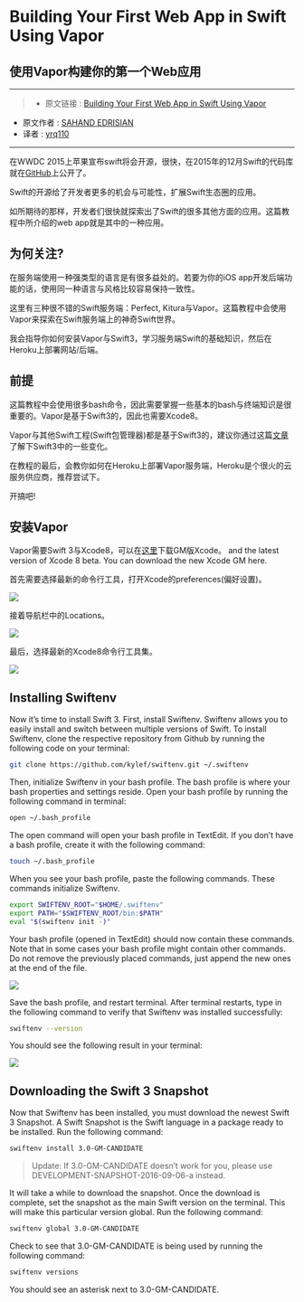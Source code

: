 # Building Your First Web App in Swift Using Vapor
## 使用Vapor构建你的第一个Web应用

***

>* 原文链接 : [Building Your First Web App in Swift Using Vapor](http://www.appcoda.com/server-side-swift-vapor/)
* 原文作者 : [SAHAND EDRISIAN](http://www.appcoda.com/author/sahandedrisian/)
* 译者 : [yrq110](https://github.com/yrq110)

***

在WWDC 2015上苹果宣布swift将会开源，很快，在2015年的12月Swift的代码库就在[GitHub](https://github.com/apple/swift)上公开了。

Swift的开源给了开发者更多的机会与可能性，扩展Swift生态圈的应用。

如所期待的那样，开发者们很快就探索出了Swift的很多其他方面的应用。这篇教程中所介绍的web app就是其中的一种应用。

## 为何关注?

在服务端使用一种强类型的语言是有很多益处的。若要为你的iOS app开发后端功能的话，使用同一种语言与风格比较容易保持一致性。

这里有三种很不错的Swift服务端：Perfect, Kitura与Vapor。这篇教程中会使用Vapor来探索在Swift服务端上的神奇Swift世界。

我会指导你如何安装Vapor与Swift3，学习服务端Swift的基础知识，然后在Heroku上部署网站/后端。

## 前提

这篇教程中会使用很多bash命令，因此需要掌握一些基本的bash与终端知识是很重要的。Vapor是基于Swift3的，因此也需要Xcode8。

Vapor与其他Swift工程(Swift包管理器)都是基于Swift3的，建议你通过这篇[文章](https://github.com/yrq110/Some_IOS_Tutorials_With_Swift/blob/master/What%E2%80%99s%20New%20in%20Swift%203.md)了解下Swift3中的一些变化。

在教程的最后，会教你如何在Heroku上部署Vapor服务端，Heroku是个很火的云服务供应商，推荐尝试下。

开搞吧!

## 安装Vapor

Vapor需要Swift 3与Xcode8，可以在[这里](https://developer.apple.com/download/)下载GM版Xcode。 and the latest version of Xcode 8 beta. You can download the new Xcode GM here.

首先需要选择最新的命令行工具，打开Xcode的preferences(偏好设置)。

![](http://www.appcoda.com/wp-content/uploads/2016/09/s1.png)

接着导航栏中的Locations。

![](http://www.appcoda.com/wp-content/uploads/2016/09/s3-1024x653.png)

最后，选择最新的Xcode8命令行工具集。

![](http://www.appcoda.com/wp-content/uploads/2016/09/s4-1024x666.png)

## Installing Swiftenv

Now it’s time to install Swift 3. First, install Swiftenv. Swiftenv allows you to easily install and switch between multiple versions of Swift. To install Swiftenv, clone the respective repository from Github by running the following code on your terminal:

```bash
git clone https://github.com/kylef/swiftenv.git ~/.swiftenv
```

Then, initialize Swiftenv in your bash profile. The bash profile is where your bash properties and settings reside. Open your bash profile by running the following command in terminal:

```bash
open ~/.bash_profile
```

The open command will open your bash profile in TextEdit. If you don’t have a bash profile, create it with the following command:

```bash
touch ~/.bash_profile
```

When you see your bash profile, paste the following commands. These commands initialize Swiftenv.

```bash
export SWIFTENV_ROOT="$HOME/.swiftenv"
export PATH="$SWIFTENV_ROOT/bin:$PATH"
eval "$(swiftenv init -)"
```

Your bash profile (opened in TextEdit) should now contain these commands. Note that in some cases your bash profile might contain other commands. Do not remove the previously placed commands, just append the new ones at the end of the file.

![](http://www.appcoda.com/wp-content/uploads/2016/09/s6-1024x682.png)

Save the bash profile, and restart terminal. After terminal restarts, type in the following command to verify that Swiftenv was installed successfully:

```bash
swiftenv --version
```

You should see the following result in your terminal:

![](http://www.appcoda.com/wp-content/uploads/2016/09/s7-1024x643.png)

## Downloading the Swift 3 Snapshot

Now that Swiftenv has been installed, you must download the newest Swift 3 Snapshot. A Swift Snapshot is the Swift language in a package ready to be installed. Run the following command:

```bash
swiftenv install 3.0-GM-CANDIDATE
```

> Update: If 3.0-GM-CANDIDATE doesn’t work for you, please use DEVELOPMENT-SNAPSHOT-2016-09-06-a instead.

It will take a while to download the snapshot. Once the download is complete, set the snapshot as the main Swift version on the terminal. This will make this particular version global. Run the following command:

```bash
swiftenv global 3.0-GM-CANDIDATE
```

Check to see that 3.0-GM-CANDIDATE is being used by running the following command:

```bash
swiftenv versions
```

You should see an asterisk next to 3.0-GM-CANDIDATE.
